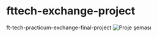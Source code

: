 # fttech-exchange-project
ft-tech-practicum-exchange-final-project
![Proje şeması](http://https://www.dropbox.com/s/882ztopw2fxu4ph/ft-tech.png/to/img.png)
